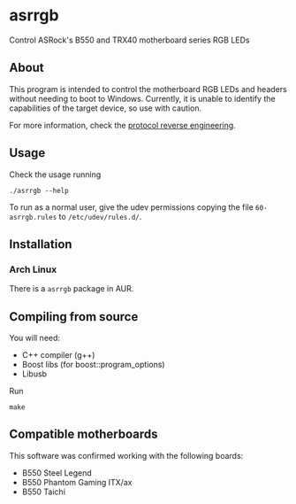 # asrrgb
Control ASRock's B550 and TRX40 motherboard series RGB LEDs

## About
This program is intended to control the motherboard RGB LEDs and headers without needing to boot to Windows. Currently, it is unable to identify the capabilities of the target device, so use with caution.

For more information, check the [protocol reverse engineering](/docs/nuc121z1c.md).

## Usage

Check the usage running
```
./asrrgb --help
```

To run as a normal user, give the udev permissions copying the file `60-asrrgb.rules` to `/etc/udev/rules.d/`.

## Installation

### Arch Linux

There is a `asrrgb` package in AUR.

## Compiling from source

You will need:
* C++ compiler (g++)
* Boost libs (for boost::program_options)
* Libusb

Run
```
make
```

## Compatible motherboards
This software was confirmed working with the following boards:
* B550 Steel Legend
* B550 Phantom Gaming ITX/ax
* B550 Taichi

